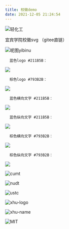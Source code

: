 ```yaml
---
title: 校徽demo
date: 2021-12-05 21:24:54
---
```

![轻化工](https://gitee.com/ruoli07/media/raw/master/svg/suse-logo.svg)

宜宾学院校徽svg （gitee直链）

![呢图yibinu](https://gitee.com/ruoli07/media/raw/master/svg/Nipic_yibinu.svg)

      蓝色logo #211B5B：
![](https://gitee.com/ruoli07/media/raw/master/svg/YibinU-LOGO-%23211B5B.svg)

      棕色logo #793B2B：
![](https://gitee.com/ruoli07/media/raw/master/svg/YibinU-LOGO-%23793B2B.svg)

      蓝色横向文字 #211B5B：
![](https://gitee.com/ruoli07/media/raw/master/svg/YibinU-row-%23211B5B.svg)

      蓝色纵向文字 #211B5B：
![](https://gitee.com/ruoli07/media/raw/master/svg/YibinU-column-%23211B5B.svg)

      棕色横向文字 #793B2B：
![](https://gitee.com/ruoli07/media/raw/master/svg/YibinU-row-%23793B2B.svg)

      棕色纵向文字 #793B2B：
![](https://gitee.com/ruoli07/media/raw/master/svg/YibinU-column-%23793B2B.svg)


![cumt](https://gitee.com/ruoli07/media/raw/master/svg/cumt-logo.svg)

![nudt](https://gitee.com/ruoli07/media/raw/master/svg/nudt.svg)

![ustc](https://gitee.com/ruoli07/media/raw/master/svg/ustc-name.svg)

![xhu-logo](https://gitee.com/ruoli07/media/raw/master/svg/xhu-logo.svg)

![xhu-name](https://gitee.com/ruoli07/media/raw/master/svg/xhu-name.svg)

![MIT](https://gitee.com/ruoli07/media/raw/master/svg/MIT.svg)